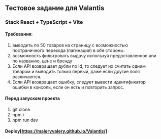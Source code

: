 ## Тестовое задание для Valantis

### Stack React + TypeScript + Vite

#### Требования:

1. выводить по 50 товаров на страницу с возможностью постраничного перехода (пагинация) в обе стороны.
2. возможность фильтровать выдачу используя предоставленное апи по названию, цене и бренду
3. Если API возвращает дубли по id, то следует их считать одним товаром и выводить только первый, даже если другие поля различаются.
4. Если API возвращает ошибку, следует вывести идентификатор ошибки в консоль, если он есть и повторить запрос.

#### Перед запуском проекта

1. git clone
2. npm i
3. npm run dev

#### Deploy[https://maleryvalery.github.io/Valantis/]
